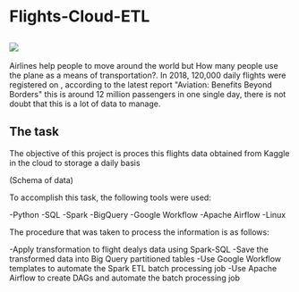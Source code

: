 # Flights-Cloud-ETL

[![](Images/giphy-downsized-large.gif)](https://media.giphy.com/media/26xBIGFMLSK3OqnKg/giphy.gif)           
----

Airlines help people to move around the world but How many people use the plane as a means of transportation?.
In 2018, 120,000 daily flights were registered on , according to the latest report "Aviation: Benefits Beyond Borders" this is around 12 million passengers in one single day, there is not doubt that this is a lot of data to manage.

The task
----

The objective of this project is proces this flights data obtained from Kaggle in the cloud to storage a daily basis

(Schema of data)

To accomplish this task, the following tools were used:

-Python
-SQL
-Spark
-BigQuery
-Google Workflow
-Apache Airflow
-Linux

The procedure that was taken to process the information is as follows:

-Apply transformation to flight dealys data using Spark-SQL
-Save the transformed data into Big Query partitioned tables
-Use Google Workflow templates to automate the Spark ETL batch processing job
-Use Apache Airflow to create DAGs and automate the batch processing job

